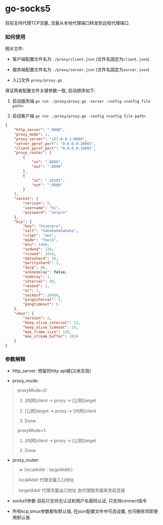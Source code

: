 # go-socks5

目前支持代理TCP流量, 流量从本地代理端口转发到远程代理端口.

### 如何使用

相关文件:

* 客户端配置文件名为 `./proxy/client.json` (文件名固定为`client.json`)

* 服务端配置文件名为 `./proxy/server.json` (文件名固定为`server.json`)

* 入口文件 `proxy/proxy.go` 

保证两者配置文件关键参数一致, 启动顺序如下:

1. 启动服务端 `go run ./proxy/proxy.go -server -config <config file path>`

2. 启动客户端 `go run ./proxy/proxy.go -config <config file path>`

```json
{
    "http_server": ":9000",
    "proxy_mode": 1,
    "proxy_server": "127.0.0.1:8080",
    "server_pprof_port": "0.0.0.0:10001",
    "client_pprof_port": "0.0.0.0:10002",
    "proxy_router": [
        {
            "in": ":8888",
            "out": ":8090"
        },
        {
            "in": ":10101",
            "out": ":9900"
        }
    ],
    "socks5": {
        "verison": 5,
        "username": "hi",
        "password": "zerpro"
    },
    "kcp": {
        "key": "hizerpro",
        "salt": "hahahahahahaha",
        "crypt": "aes",
        "mode": "fast3",
        "mtu": 1400,
        "sndwnd": 128,
        "rcvwnd": 1024,
        "datashard": 10,
        "parityshard": 3,
        "dscp": 46,
        "acknodelay": false,
        "nodelay": 1,
        "interval": 40,
        "resend": 2,
        "nc": 1,
        "sockbuf": 20480,
        "pinginterval": 5,
        "pongtimeout": 5
    },
    "smux": {
        "version": 2,
        "keep_alive_interval": 12,
        "keep_alive_timeout": 24,
        "max_frame_size": 128,
        "max_stream_buffer": 1024
    }
}
```

### 参数解释

* http_server: 预留的http api接口(未实现)

* proxy_mode:

> proxyMode=0:
>
> 1. [内网]client -> proxy -> [公网]target
>
> 2. [公网]target -> proxy -> [内网]client
>
> 3. Done.
>
> proxyMode=1:
>
> 1. [内网]client -> proxy -> [公网]target
>
> 2. Done.

* proxy_router:

> ​	 => {localAddr : targetAddr}
>
> ​	localAddr 代理流量入口地址
>
> ​	targetAddr 代理流量出口地址 由代理服务器来发起连接

* socks5参数 目前只支持无认证和用户名密码认证, 只支持connect指令

* 所有kcp,smux参数都有默认值, 在json配置文件中可选设置, 也可删除项即使用默认值.